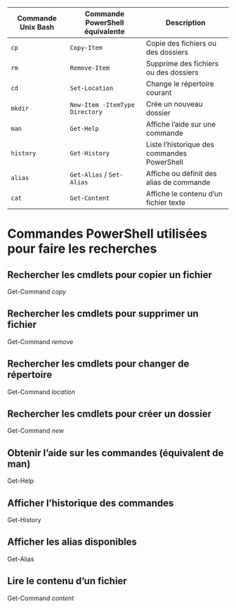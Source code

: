 
| **Commande Unix Bash** | **Commande PowerShell équivalente** | **Description**                             |
| ------------------------ | ----------------------------------- | ------------------------------------------- |
| `cp`                     | `Copy-Item`                         | Copie des fichiers ou des dossiers          |
| `rm`                     | `Remove-Item`                       | Supprime des fichiers ou des dossiers       |
| `cd`                     | `Set-Location`                      | Change le répertoire courant                |
| `mkdir`                  | `New-Item -ItemType Directory`      | Crée un nouveau dossier                     |
| `man`                    | `Get-Help`                          | Affiche l’aide sur une commande             |
| `history`                | `Get-History`                       | Liste l’historique des commandes PowerShell |
| `alias`                  | `Get-Alias` / `Set-Alias`           | Affiche ou définit des alias de commande    |
| `cat`                    | `Get-Content`                       | Affiche le contenu d’un fichier texte       |





# Commandes PowerShell utilisées pour faire les recherches #

## Rechercher les cmdlets pour copier un fichier
Get-Command *copy*

## Rechercher les cmdlets pour supprimer un fichier
Get-Command *remove*

## Rechercher les cmdlets pour changer de répertoire
Get-Command *location*

## Rechercher les cmdlets pour créer un dossier
Get-Command *new*

## Obtenir l’aide sur les commandes (équivalent de man)
Get-Help

## Afficher l’historique des commandes
Get-History

## Afficher les alias disponibles
Get-Alias

## Lire le contenu d’un fichier
Get-Command *content*
